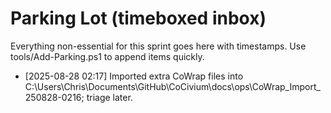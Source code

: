 # Parking Lot (timeboxed inbox)

Everything non-essential for this sprint goes here with timestamps.
Use tools/Add-Parking.ps1 to append items quickly.
- [2025-08-28 02:17] Imported extra CoWrap files into C:\Users\Chris\Documents\GitHub\CoCivium\docs\ops\CoWrap_Import_250828-0216; triage later.
